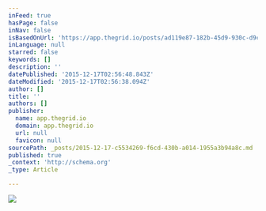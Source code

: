 ```yaml
---
inFeed: true
hasPage: false
inNav: false
isBasedOnUrl: 'https://app.thegrid.io/posts/ad119e87-182b-45d9-930c-d9cb05a96fe8/edit'
inLanguage: null
starred: false
keywords: []
description: ''
datePublished: '2015-12-17T02:56:48.843Z'
dateModified: '2015-12-17T02:56:38.094Z'
author: []
title: ''
authors: []
publisher:
  name: app.thegrid.io
  domain: app.thegrid.io
  url: null
  favicon: null
sourcePath: _posts/2015-12-17-c5534269-f6cd-430b-a014-1955a3b94a8c.md
published: true
_context: 'http://schema.org'
_type: Article

---
```

![](https://imgflo.herokuapp.com/graph/vahj1ThiexotieMo/683602714968f39f9437cf5c001e5081/passthrough.jpg?height=600&input=https%3A%2F%2Fs3-us-west-2.amazonaws.com%2Fthe-grid-img%2Fp%2F781d6cb1d5fb566e939cf7feee43a84aa00d10bc.jpg)